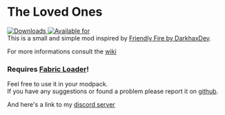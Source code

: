 # The Loved Ones

[![Downloads](http://cf.way2muchnoise.eu/full_360148_downloads.svg)
![Available for](http://cf.way2muchnoise.eu/versions/360148.svg)](https://www.curseforge.com/minecraft/mc-mods/the-loved-ones)  
This is a small and simple mod inspired by [Friendly Fire by DarkhaxDev](https://www.curseforge.com/minecraft/mc-mods/friendly-fire).

For more informations consult the [wiki](https://github.com/Szum123321/the_loved_ones/wiki)

### Requires [Fabric Loader](https://fabricmc.net/use/)!

Feel free to use it in your modpack.  
If you have any suggestions or found a problem please report it on [github](https://github.com/Szum123321/the_loved_ones/issues).

And here's a link to my [discord server](https://discord.gg/ktasEy4) 
